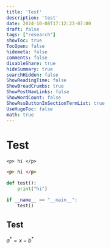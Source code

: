 ```yaml
---
title: 'Test'
description: 'test'
date: 2024-10-08T17:12:23-07:00
draft: false
tags: ["research"]
showToc: true
TocOpen: false
hidemeta: false
comments: false
disableShare: true
hideSummary: true
searchHidden: false
ShowReadingTime: false
ShowBreadCrumbs: true
ShowPostNavLinks: false
ShowWordCount: false
ShowRssButtonInSectionTermList: true
UseHugoToc: false
math: true
---
```


# Test

```
<p> hi </p>
```

```html
<p> hi </p>
```

```python
def test():
    print("hi")

if __name__ == "__main__":
    test()
```


## Test

$a^*=x-b^*$

